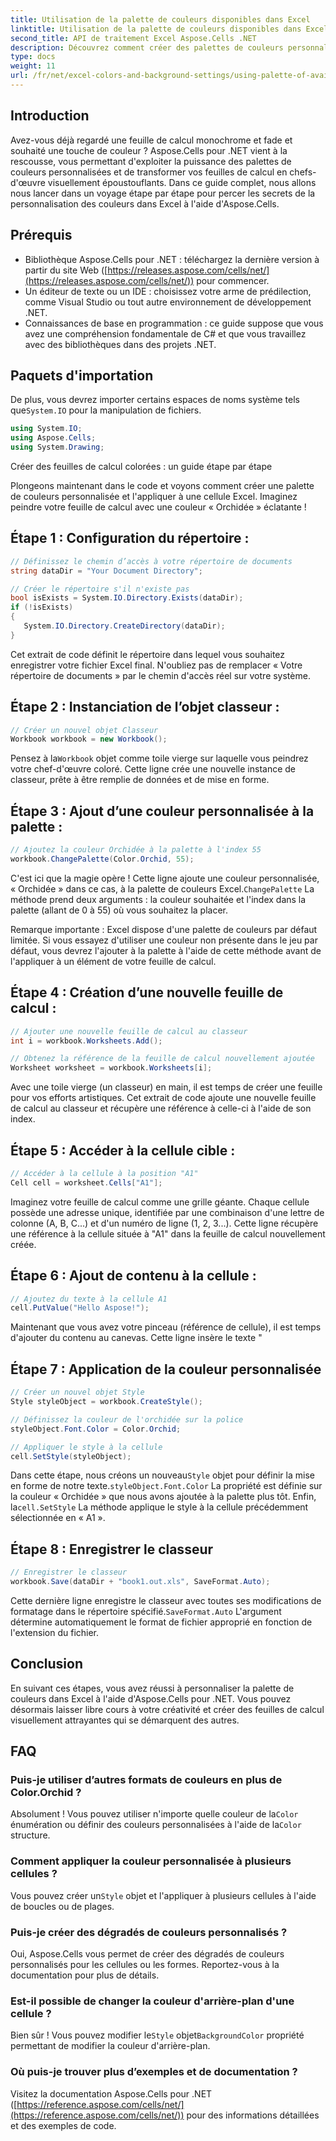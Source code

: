 ```yaml
---
title: Utilisation de la palette de couleurs disponibles dans Excel
linktitle: Utilisation de la palette de couleurs disponibles dans Excel
second_title: API de traitement Excel Aspose.Cells .NET
description: Découvrez comment créer des palettes de couleurs personnalisées et les appliquer à vos feuilles de calcul Excel à l'aide d'Aspose.Cells pour .NET. Améliorez l'attrait visuel de vos données avec des couleurs vives et des options de mise en forme.
type: docs
weight: 11
url: /fr/net/excel-colors-and-background-settings/using-palette-of-available-colors/
---
```

## Introduction
Avez-vous déjà regardé une feuille de calcul monochrome et fade et souhaité une touche de couleur ? Aspose.Cells pour .NET vient à la rescousse, vous permettant d'exploiter la puissance des palettes de couleurs personnalisées et de transformer vos feuilles de calcul en chefs-d'œuvre visuellement époustouflants. Dans ce guide complet, nous allons nous lancer dans un voyage étape par étape pour percer les secrets de la personnalisation des couleurs dans Excel à l'aide d'Aspose.Cells. 

## Prérequis

- Bibliothèque Aspose.Cells pour .NET : téléchargez la dernière version à partir du site Web ([https://releases.aspose.com/cells/net/](https://releases.aspose.com/cells/net/)) pour commencer. 
- Un éditeur de texte ou un IDE : choisissez votre arme de prédilection, comme Visual Studio ou tout autre environnement de développement .NET. 
- Connaissances de base en programmation : ce guide suppose que vous avez une compréhension fondamentale de C# et que vous travaillez avec des bibliothèques dans des projets .NET.

## Paquets d'importation

 De plus, vous devrez importer certains espaces de noms système tels que`System.IO` pour la manipulation de fichiers. 

```csharp
using System.IO;
using Aspose.Cells;
using System.Drawing;
```

Créer des feuilles de calcul colorées : un guide étape par étape

Plongeons maintenant dans le code et voyons comment créer une palette de couleurs personnalisée et l'appliquer à une cellule Excel. Imaginez peindre votre feuille de calcul avec une couleur « Orchidée » éclatante !

## Étape 1 : Configuration du répertoire :

```csharp
// Définissez le chemin d’accès à votre répertoire de documents
string dataDir = "Your Document Directory";

// Créer le répertoire s'il n'existe pas
bool isExists = System.IO.Directory.Exists(dataDir);
if (!isExists)
{
   System.IO.Directory.CreateDirectory(dataDir);
}
```

Cet extrait de code définit le répertoire dans lequel vous souhaitez enregistrer votre fichier Excel final. N'oubliez pas de remplacer « Votre répertoire de documents » par le chemin d'accès réel sur votre système.

## Étape 2 : Instanciation de l’objet classeur :

```csharp
// Créer un nouvel objet Classeur
Workbook workbook = new Workbook();
```

 Pensez à la`Workbook` objet comme toile vierge sur laquelle vous peindrez votre chef-d'œuvre coloré. Cette ligne crée une nouvelle instance de classeur, prête à être remplie de données et de mise en forme.

## Étape 3 : Ajout d’une couleur personnalisée à la palette :

```csharp
// Ajoutez la couleur Orchidée à la palette à l'index 55
workbook.ChangePalette(Color.Orchid, 55);
```

C'est ici que la magie opère ! Cette ligne ajoute une couleur personnalisée, « Orchidée » dans ce cas, à la palette de couleurs Excel.`ChangePalette` La méthode prend deux arguments : la couleur souhaitée et l'index dans la palette (allant de 0 à 55) où vous souhaitez la placer. 

Remarque importante : Excel dispose d'une palette de couleurs par défaut limitée. Si vous essayez d'utiliser une couleur non présente dans le jeu par défaut, vous devrez l'ajouter à la palette à l'aide de cette méthode avant de l'appliquer à un élément de votre feuille de calcul.

## Étape 4 : Création d’une nouvelle feuille de calcul :

```csharp
// Ajouter une nouvelle feuille de calcul au classeur
int i = workbook.Worksheets.Add();

// Obtenez la référence de la feuille de calcul nouvellement ajoutée
Worksheet worksheet = workbook.Worksheets[i];
```

Avec une toile vierge (un classeur) en main, il est temps de créer une feuille pour vos efforts artistiques. Cet extrait de code ajoute une nouvelle feuille de calcul au classeur et récupère une référence à celle-ci à l'aide de son index.

## Étape 5 : Accéder à la cellule cible :

```csharp
// Accéder à la cellule à la position "A1"
Cell cell = worksheet.Cells["A1"];
```

Imaginez votre feuille de calcul comme une grille géante. Chaque cellule possède une adresse unique, identifiée par une combinaison d'une lettre de colonne (A, B, C...) et d'un numéro de ligne (1, 2, 3...). Cette ligne récupère une référence à la cellule située à "A1" dans la feuille de calcul nouvellement créée.

## Étape 6 : Ajout de contenu à la cellule :

```csharp
// Ajoutez du texte à la cellule A1
cell.PutValue("Hello Aspose!");
```

Maintenant que vous avez votre pinceau (référence de cellule), il est temps d'ajouter du contenu au canevas. Cette ligne insère le texte "

## Étape 7 : Application de la couleur personnalisée

```csharp
// Créer un nouvel objet Style
Style styleObject = workbook.CreateStyle();

// Définissez la couleur de l'orchidée sur la police
styleObject.Font.Color = Color.Orchid;

// Appliquer le style à la cellule
cell.SetStyle(styleObject);
```

 Dans cette étape, nous créons un nouveau`Style` objet pour définir la mise en forme de notre texte.`styleObject.Font.Color` La propriété est définie sur la couleur « Orchidée » que nous avons ajoutée à la palette plus tôt. Enfin, la`cell.SetStyle` La méthode applique le style à la cellule précédemment sélectionnée en « A1 ».

## Étape 8 : Enregistrer le classeur

```csharp
// Enregistrer le classeur
workbook.Save(dataDir + "book1.out.xls", SaveFormat.Auto);
```

Cette dernière ligne enregistre le classeur avec toutes ses modifications de formatage dans le répertoire spécifié.`SaveFormat.Auto` L'argument détermine automatiquement le format de fichier approprié en fonction de l'extension du fichier.

## Conclusion

En suivant ces étapes, vous avez réussi à personnaliser la palette de couleurs dans Excel à l'aide d'Aspose.Cells pour .NET. Vous pouvez désormais laisser libre cours à votre créativité et créer des feuilles de calcul visuellement attrayantes qui se démarquent des autres. 

## FAQ

### Puis-je utiliser d’autres formats de couleurs en plus de Color.Orchid ?
 Absolument ! Vous pouvez utiliser n'importe quelle couleur de la`Color` énumération ou définir des couleurs personnalisées à l'aide de la`Color` structure.

### Comment appliquer la couleur personnalisée à plusieurs cellules ?
 Vous pouvez créer un`Style` objet et l'appliquer à plusieurs cellules à l'aide de boucles ou de plages.

### Puis-je créer des dégradés de couleurs personnalisés ?
Oui, Aspose.Cells vous permet de créer des dégradés de couleurs personnalisés pour les cellules ou les formes. Reportez-vous à la documentation pour plus de détails.

### Est-il possible de changer la couleur d'arrière-plan d'une cellule ?
Bien sûr ! Vous pouvez modifier le`Style` objet`BackgroundColor` propriété permettant de modifier la couleur d'arrière-plan.

### Où puis-je trouver plus d’exemples et de documentation ?
Visitez la documentation Aspose.Cells pour .NET ([https://reference.aspose.com/cells/net/](https://reference.aspose.com/cells/net/)) pour des informations détaillées et des exemples de code.